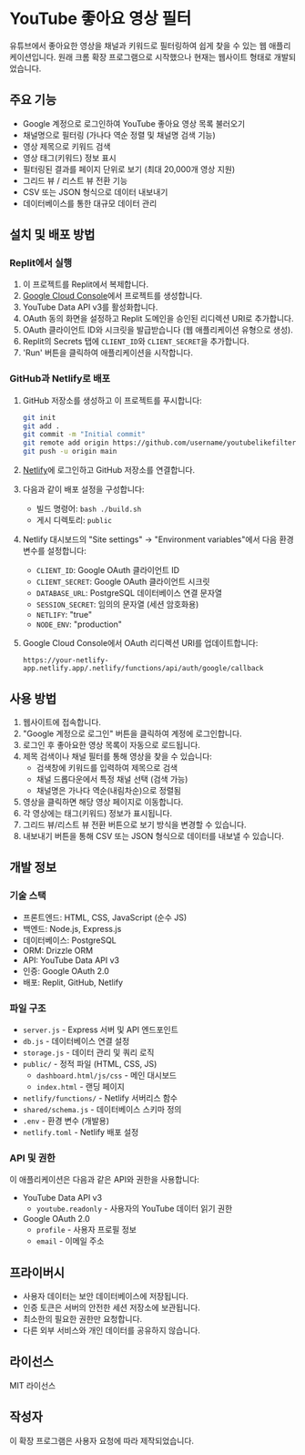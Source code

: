 # YouTube 좋아요 영상 필터

유튜브에서 좋아요한 영상을 채널과 키워드로 필터링하여 쉽게 찾을 수 있는 웹 애플리케이션입니다. 원래 크롬 확장 프로그램으로 시작했으나 현재는 웹사이트 형태로 개발되었습니다.

## 주요 기능

- Google 계정으로 로그인하여 YouTube 좋아요 영상 목록 불러오기
- 채널명으로 필터링 (가나다 역순 정렬 및 채널명 검색 기능)
- 영상 제목으로 키워드 검색
- 영상 태그(키워드) 정보 표시
- 필터링된 결과를 페이지 단위로 보기 (최대 20,000개 영상 지원)
- 그리드 뷰 / 리스트 뷰 전환 기능
- CSV 또는 JSON 형식으로 데이터 내보내기
- 데이터베이스를 통한 대규모 데이터 관리

## 설치 및 배포 방법

### Replit에서 실행

1. 이 프로젝트를 Replit에서 복제합니다.
2. [Google Cloud Console](https://console.cloud.google.com/)에서 프로젝트를 생성합니다.
3. YouTube Data API v3를 활성화합니다.
4. OAuth 동의 화면을 설정하고 Replit 도메인을 승인된 리디렉션 URI로 추가합니다.
5. OAuth 클라이언트 ID와 시크릿을 발급받습니다 (웹 애플리케이션 유형으로 생성).
6. Replit의 Secrets 탭에 `CLIENT_ID`와 `CLIENT_SECRET`을 추가합니다.
7. 'Run' 버튼을 클릭하여 애플리케이션을 시작합니다.

### GitHub과 Netlify로 배포

1. GitHub 저장소를 생성하고 이 프로젝트를 푸시합니다:
   ```bash
   git init
   git add .
   git commit -m "Initial commit"
   git remote add origin https://github.com/username/youtubelikefilter.git
   git push -u origin main
   ```

2. [Netlify](https://app.netlify.com/)에 로그인하고 GitHub 저장소를 연결합니다.
3. 다음과 같이 배포 설정을 구성합니다:
   - 빌드 명령어: `bash ./build.sh`
   - 게시 디렉토리: `public`

4. Netlify 대시보드의 "Site settings" → "Environment variables"에서 다음 환경 변수를 설정합니다:
   - `CLIENT_ID`: Google OAuth 클라이언트 ID
   - `CLIENT_SECRET`: Google OAuth 클라이언트 시크릿
   - `DATABASE_URL`: PostgreSQL 데이터베이스 연결 문자열
   - `SESSION_SECRET`: 임의의 문자열 (세션 암호화용)
   - `NETLIFY`: "true"
   - `NODE_ENV`: "production"

5. Google Cloud Console에서 OAuth 리디렉션 URI를 업데이트합니다:
   ```
   https://your-netlify-app.netlify.app/.netlify/functions/api/auth/google/callback
   ```

## 사용 방법

1. 웹사이트에 접속합니다.
2. "Google 계정으로 로그인" 버튼을 클릭하여 계정에 로그인합니다.
3. 로그인 후 좋아요한 영상 목록이 자동으로 로드됩니다.
4. 제목 검색이나 채널 필터를 통해 영상을 찾을 수 있습니다:
   - 검색창에 키워드를 입력하여 제목으로 검색
   - 채널 드롭다운에서 특정 채널 선택 (검색 가능)
   - 채널명은 가나다 역순(내림차순)으로 정렬됨
5. 영상을 클릭하면 해당 영상 페이지로 이동합니다.
6. 각 영상에는 태그(키워드) 정보가 표시됩니다.
7. 그리드 뷰/리스트 뷰 전환 버튼으로 보기 방식을 변경할 수 있습니다.
8. 내보내기 버튼을 통해 CSV 또는 JSON 형식으로 데이터를 내보낼 수 있습니다.

## 개발 정보

### 기술 스택

- 프론트엔드: HTML, CSS, JavaScript (순수 JS)
- 백엔드: Node.js, Express.js
- 데이터베이스: PostgreSQL
- ORM: Drizzle ORM
- API: YouTube Data API v3
- 인증: Google OAuth 2.0
- 배포: Replit, GitHub, Netlify

### 파일 구조

- `server.js` - Express 서버 및 API 엔드포인트
- `db.js` - 데이터베이스 연결 설정
- `storage.js` - 데이터 관리 및 쿼리 로직
- `public/` - 정적 파일 (HTML, CSS, JS)
  - `dashboard.html/js/css` - 메인 대시보드
  - `index.html` - 랜딩 페이지
- `netlify/functions/` - Netlify 서버리스 함수
- `shared/schema.js` - 데이터베이스 스키마 정의
- `.env` - 환경 변수 (개발용)
- `netlify.toml` - Netlify 배포 설정

### API 및 권한

이 애플리케이션은 다음과 같은 API와 권한을 사용합니다:

- YouTube Data API v3
  - `youtube.readonly` - 사용자의 YouTube 데이터 읽기 권한
- Google OAuth 2.0
  - `profile` - 사용자 프로필 정보
  - `email` - 이메일 주소

## 프라이버시

- 사용자 데이터는 보안 데이터베이스에 저장됩니다.
- 인증 토큰은 서버의 안전한 세션 저장소에 보관됩니다.
- 최소한의 필요한 권한만 요청합니다.
- 다른 외부 서비스와 개인 데이터를 공유하지 않습니다.

## 라이선스

MIT 라이선스

## 작성자

이 확장 프로그램은 사용자 요청에 따라 제작되었습니다.